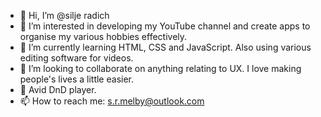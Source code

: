 - 👋 Hi, I’m @silje radich
- 👀 I’m interested in developing my YouTube channel and create apps to organise my various hobbies effectively.
- 🌱 I’m currently learning HTML, CSS and JavaScript. Also using various editing software for videos.
- 💞️ I’m looking to collaborate on anything relating to UX. I love making people's lives a little easier.
- 🎲 Avid DnD player.
- 📫 How to reach me: s.r.melby@outlook.com

<!---
siljekode/siljekode is a ✨ special ✨ repository because its `README.md` (this file) appears on your GitHub profile.
You can click the Preview link to take a look at your changes.
--->
